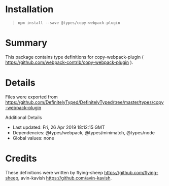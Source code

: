 # Installation
> `npm install --save @types/copy-webpack-plugin`

# Summary
This package contains type definitions for copy-webpack-plugin ( https://github.com/webpack-contrib/copy-webpack-plugin ).

# Details
Files were exported from https://github.com/DefinitelyTyped/DefinitelyTyped/tree/master/types/copy-webpack-plugin

Additional Details
 * Last updated: Fri, 26 Apr 2019 18:12:15 GMT
 * Dependencies: @types/webpack, @types/minimatch, @types/node
 * Global values: none

# Credits
These definitions were written by 	flying-sheep <https://github.com/flying-sheep>, avin-kavish  <https://github.com/avin-kavish>.

